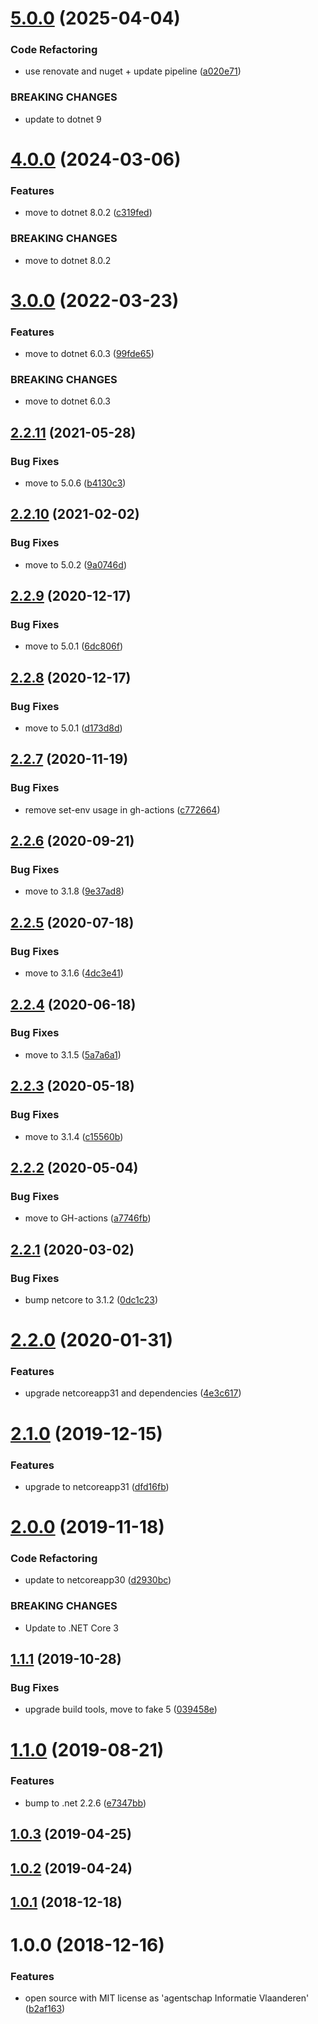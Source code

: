 # [5.0.0](https://github.com/informatievlaanderen/hexbyte-converter/compare/v4.0.0...v5.0.0) (2025-04-04)


### Code Refactoring

* use renovate and nuget + update pipeline ([a020e71](https://github.com/informatievlaanderen/hexbyte-converter/commit/a020e711d36cb0cbafa8feef8b7c62e2cfde8485))


### BREAKING CHANGES

* update to dotnet 9

# [4.0.0](https://github.com/informatievlaanderen/hexbyte-converter/compare/v3.0.0...v4.0.0) (2024-03-06)


### Features

* move to dotnet 8.0.2 ([c319fed](https://github.com/informatievlaanderen/hexbyte-converter/commit/c319fed4b3c52273a0e4ebe4ce4642f70193de51))


### BREAKING CHANGES

* move to dotnet 8.0.2

# [3.0.0](https://github.com/informatievlaanderen/hexbyte-converter/compare/v2.2.11...v3.0.0) (2022-03-23)


### Features

* move to dotnet 6.0.3 ([99fde65](https://github.com/informatievlaanderen/hexbyte-converter/commit/99fde65bbeb0aa6a16c731e50e0caef54a2b961d))


### BREAKING CHANGES

* move to dotnet 6.0.3

## [2.2.11](https://github.com/informatievlaanderen/hexbyte-converter/compare/v2.2.10...v2.2.11) (2021-05-28)


### Bug Fixes

* move to 5.0.6 ([b4130c3](https://github.com/informatievlaanderen/hexbyte-converter/commit/b4130c3cb0b9a378af67f80c6b1391e3db9b6302))

## [2.2.10](https://github.com/informatievlaanderen/hexbyte-converter/compare/v2.2.9...v2.2.10) (2021-02-02)


### Bug Fixes

* move to 5.0.2 ([9a0746d](https://github.com/informatievlaanderen/hexbyte-converter/commit/9a0746d090acb62eb97186f43d0e32e229b3a89a))

## [2.2.9](https://github.com/informatievlaanderen/hexbyte-converter/compare/v2.2.8...v2.2.9) (2020-12-17)


### Bug Fixes

* move to 5.0.1 ([6dc806f](https://github.com/informatievlaanderen/hexbyte-converter/commit/6dc806f3061f374a58c2d614c5fd3a488a32c495))

## [2.2.8](https://github.com/informatievlaanderen/hexbyte-converter/compare/v2.2.7...v2.2.8) (2020-12-17)


### Bug Fixes

* move to 5.0.1 ([d173d8d](https://github.com/informatievlaanderen/hexbyte-converter/commit/d173d8da1c4244443725a8c2ee1d06aaf3ec10f4))

## [2.2.7](https://github.com/informatievlaanderen/hexbyte-converter/compare/v2.2.6...v2.2.7) (2020-11-19)


### Bug Fixes

* remove set-env usage in gh-actions ([c772664](https://github.com/informatievlaanderen/hexbyte-converter/commit/c772664a4af27853084ef3bbfcd0d4538b1c31e4))

## [2.2.6](https://github.com/informatievlaanderen/hexbyte-converter/compare/v2.2.5...v2.2.6) (2020-09-21)


### Bug Fixes

* move to 3.1.8 ([9e37ad8](https://github.com/informatievlaanderen/hexbyte-converter/commit/9e37ad8e4890f00974232962a6d6fe6638819fb4))

## [2.2.5](https://github.com/informatievlaanderen/hexbyte-converter/compare/v2.2.4...v2.2.5) (2020-07-18)


### Bug Fixes

* move to 3.1.6 ([4dc3e41](https://github.com/informatievlaanderen/hexbyte-converter/commit/4dc3e41d9788784fbab7ab7c1c17f91b435cf7cb))

## [2.2.4](https://github.com/informatievlaanderen/hexbyte-converter/compare/v2.2.3...v2.2.4) (2020-06-18)


### Bug Fixes

* move to 3.1.5 ([5a7a6a1](https://github.com/informatievlaanderen/hexbyte-converter/commit/5a7a6a13bb6626ee3713bcbe83c343d05bad4f42))

## [2.2.3](https://github.com/informatievlaanderen/hexbyte-converter/compare/v2.2.2...v2.2.3) (2020-05-18)


### Bug Fixes

* move to 3.1.4 ([c15560b](https://github.com/informatievlaanderen/hexbyte-converter/commit/c15560b1a2d271075b7b274c7cb1d0d5cc1c7340))

## [2.2.2](https://github.com/informatievlaanderen/hexbyte-converter/compare/v2.2.1...v2.2.2) (2020-05-04)


### Bug Fixes

* move to GH-actions ([a7746fb](https://github.com/informatievlaanderen/hexbyte-converter/commit/a7746fb7ada341c7fdd8cdb9da42ba0e644f4e84))

## [2.2.1](https://github.com/informatievlaanderen/hexbyte-converter/compare/v2.2.0...v2.2.1) (2020-03-02)


### Bug Fixes

* bump netcore to 3.1.2 ([0dc1c23](https://github.com/informatievlaanderen/hexbyte-converter/commit/0dc1c2326865cad0b1ecabb6c2c85590d0a69d6c))

# [2.2.0](https://github.com/informatievlaanderen/hexbyte-converter/compare/v2.1.0...v2.2.0) (2020-01-31)


### Features

* upgrade netcoreapp31 and dependencies ([4e3c617](https://github.com/informatievlaanderen/hexbyte-converter/commit/4e3c61771e78164f9db466da4009c623448a3009))

# [2.1.0](https://github.com/informatievlaanderen/hexbyte-converter/compare/v2.0.0...v2.1.0) (2019-12-15)


### Features

* upgrade to netcoreapp31 ([dfd16fb](https://github.com/informatievlaanderen/hexbyte-converter/commit/dfd16fbb5a04f25185d4f6666f62b6d932b5c30a))

# [2.0.0](https://github.com/informatievlaanderen/hexbyte-converter/compare/v1.1.1...v2.0.0) (2019-11-18)


### Code Refactoring

* update to netcoreapp30 ([d2930bc](https://github.com/informatievlaanderen/hexbyte-converter/commit/d2930bc))


### BREAKING CHANGES

* Update to .NET Core 3

## [1.1.1](https://github.com/informatievlaanderen/hexbyte-converter/compare/v1.1.0...v1.1.1) (2019-10-28)


### Bug Fixes

* upgrade build tools, move to fake 5 ([039458e](https://github.com/informatievlaanderen/hexbyte-converter/commit/039458e))

# [1.1.0](https://github.com/informatievlaanderen/hexbyte-converter/compare/v1.0.3...v1.1.0) (2019-08-21)


### Features

* bump to .net 2.2.6 ([e7347bb](https://github.com/informatievlaanderen/hexbyte-converter/commit/e7347bb))

## [1.0.3](https://github.com/informatievlaanderen/hexbyte-converter/compare/v1.0.2...v1.0.3) (2019-04-25)

## [1.0.2](https://github.com/informatievlaanderen/hexbyte-converter/compare/v1.0.1...v1.0.2) (2019-04-24)

## [1.0.1](https://github.com/informatievlaanderen/hexbyte-converter/compare/v1.0.0...v1.0.1) (2018-12-18)

# 1.0.0 (2018-12-16)


### Features

* open source with MIT license as 'agentschap Informatie Vlaanderen' ([b2af163](https://github.com/informatievlaanderen/hexbyte-converter/commit/b2af163))
